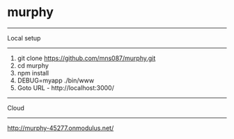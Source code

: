 # murphy
***
Local setup
***
1. git clone https://github.com/mns087/murphy.git
2. cd murphy
3. npm install
4. DEBUG=myapp ./bin/www
5. Goto URL - http://localhost:3000/
***
Cloud
***
http://murphy-45277.onmodulus.net/
